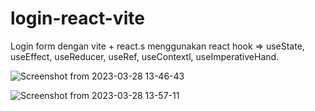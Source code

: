 # login-react-vite
Login form dengan vite + react.s menggunakan react hook => useState, useEffect, useReducer, useRef, useContextl, useImperativeHand.

![Screenshot from 2023-03-28 13-46-43](https://user-images.githubusercontent.com/74364395/228153845-82efe102-7a6f-4ea0-8fa9-0d118ccde2e6.png)

![Screenshot from 2023-03-28 13-57-11](https://user-images.githubusercontent.com/74364395/228153756-ec909d16-2e15-465c-8fc7-c605265a1c81.png)
